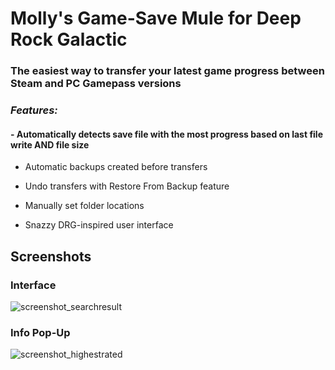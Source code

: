 # Molly's Game-Save Mule for Deep Rock Galactic #

### The easiest way to transfer your latest game progress between Steam and PC Gamepass versions ###

### ***Features:*** ###

#### - Automatically detects save file with the most progress based on last file write AND file size ####

- Automatic backups created before transfers

- Undo transfers with Restore From Backup feature

- Manually set folder locations

- Snazzy DRG-inspired user interface

## Screenshots ##

### Interface ###
![screenshot_searchresult](https://github.com/ntaiprogrammer/Mollys_GameSave_Mule/blob/main/mollys_gamesave_mule_screenshot.png?raw=true)

### Info Pop-Up ###
![screenshot_highestrated](https://github.com/ntaiprogrammer/Mollys_GameSave_Mule/blob/main/mollys_gamesave_mule_help_screenshot.png?raw=true)

